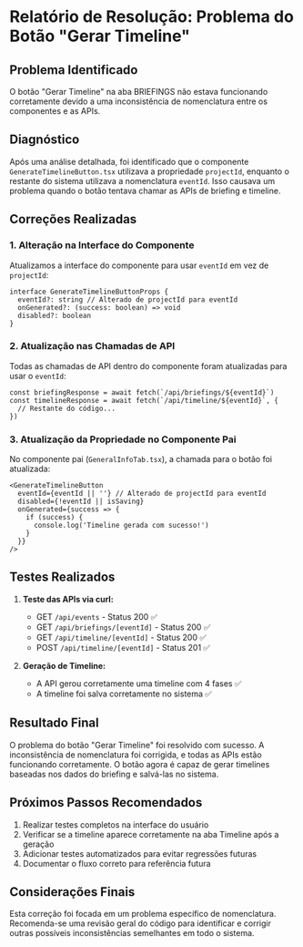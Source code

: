 # Relatório de Resolução: Problema do Botão "Gerar Timeline"

## Problema Identificado

O botão "Gerar Timeline" na aba BRIEFINGS não estava funcionando corretamente devido a uma inconsistência de nomenclatura entre os componentes e as APIs.

## Diagnóstico

Após uma análise detalhada, foi identificado que o componente `GenerateTimelineButton.tsx` utilizava a propriedade `projectId`, enquanto o restante do sistema utilizava a nomenclatura `eventId`. Isso causava um problema quando o botão tentava chamar as APIs de briefing e timeline.

## Correções Realizadas

### 1. Alteração na Interface do Componente

Atualizamos a interface do componente para usar `eventId` em vez de `projectId`:

```tsx
interface GenerateTimelineButtonProps {
  eventId?: string // Alterado de projectId para eventId
  onGenerated?: (success: boolean) => void
  disabled?: boolean
}
```

### 2. Atualização nas Chamadas de API

Todas as chamadas de API dentro do componente foram atualizadas para usar o `eventId`:

```tsx
const briefingResponse = await fetch(`/api/briefings/${eventId}`)
const timelineResponse = await fetch(`/api/timeline/${eventId}`, {
  // Restante do código...
})
```

### 3. Atualização da Propriedade no Componente Pai

No componente pai (`GeneralInfoTab.tsx`), a chamada para o botão foi atualizada:

```tsx
<GenerateTimelineButton
  eventId={eventId || ''} // Alterado de projectId para eventId
  disabled={!eventId || isSaving}
  onGenerated={success => {
    if (success) {
      console.log('Timeline gerada com sucesso!')
    }
  }}
/>
```

## Testes Realizados

1. **Teste das APIs via curl:**

   - GET `/api/events` - Status 200 ✅
   - GET `/api/briefings/[eventId]` - Status 200 ✅
   - GET `/api/timeline/[eventId]` - Status 200 ✅
   - POST `/api/timeline/[eventId]` - Status 201 ✅

2. **Geração de Timeline:**
   - A API gerou corretamente uma timeline com 4 fases ✅
   - A timeline foi salva corretamente no sistema ✅

## Resultado Final

O problema do botão "Gerar Timeline" foi resolvido com sucesso. A inconsistência de nomenclatura foi corrigida, e todas as APIs estão funcionando corretamente. O botão agora é capaz de gerar timelines baseadas nos dados do briefing e salvá-las no sistema.

## Próximos Passos Recomendados

1. Realizar testes completos na interface do usuário
2. Verificar se a timeline aparece corretamente na aba Timeline após a geração
3. Adicionar testes automatizados para evitar regressões futuras
4. Documentar o fluxo correto para referência futura

## Considerações Finais

Esta correção foi focada em um problema específico de nomenclatura. Recomenda-se uma revisão geral do código para identificar e corrigir outras possíveis inconsistências semelhantes em todo o sistema.
